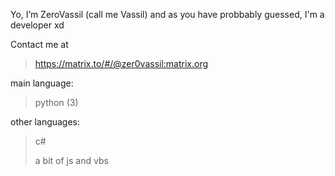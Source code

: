 Yo, I’m ZeroVassil (call me Vassil) and as you have probbably guessed, I'm a developer xd

Contact me at
> https://matrix.to/#/@zer0vassil:matrix.org

main language:
> python (3)

other languages:
> c# 
> 
> a bit of js and vbs


